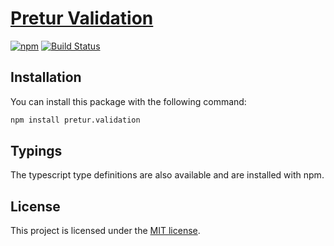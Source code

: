 # [Pretur Validation](https://github.com/pretur/pretur/tree/master/packages/pretur.validation)
[![npm](https://badge.fury.io/js/pretur.validation.svg)](https://badge.fury.io/js/pretur.validation)
[![Build Status](https://travis-ci.org/pretur/pretur.svg?branch=master)](https://travis-ci.org/pretur/pretur)

## Installation

You can install this package with the following command:

```sh
npm install pretur.validation
```

## Typings

The typescript type definitions are also available and are installed with npm.

## License
This project is licensed under the [MIT license](https://github.com/pretur/pretur/blob/master/LICENSE).
